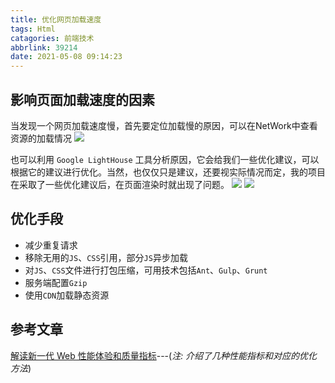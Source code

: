 ```yaml
---
title: 优化网页加载速度
tags: Html
catagories: 前端技术
abbrlink: 39214
date: 2021-05-08 09:14:23
---
```


<!--more-->

## 影响页面加载速度的因素
当发现一个网页加载速度慢，首先要定位加载慢的原因，可以在NetWork中查看资源的加载情况
![](https://i.loli.net/2021/05/17/OqEWAdp2Ctg1bIL.png)

也可以利用 `Google LightHouse` 工具分析原因，它会给我们一些优化建议，可以根据它的建议进行优化。当然，也仅仅只是建议，还要视实际情况而定，我的项目在采取了一些优化建议后，在页面渲染时就出现了问题。
![](https://i.loli.net/2021/05/17/IKHXzpcfOe1NYmJ.png)
![](https://i.loli.net/2021/05/17/erOMt2ZaHUwDmCW.png)

## 优化手段
* 减少重复请求
* 移除无用的`JS`、`CSS`引用，部分`JS`异步加载
* 对`JS`、`CSS`文件进行打包压缩，可用技术包括`Ant`、`Gulp`、`Grunt`
* 服务端配置`Gzip`
* 使用`CDN`加载静态资源

## 参考文章
[解读新一代 Web 性能体验和质量指标](https://segmentfault.com/a/1190000022744550)---(*注: 介绍了几种性能指标和对应的优化方法*)